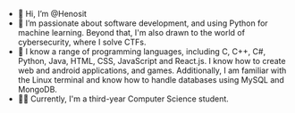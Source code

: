 - 👋 Hi, I’m @Henosit
- 👀 I’m passionate about software development, and using Python for machine learning. Beyond that, I'm also drawn to the world of cybersecurity, where I solve CTFs.
- 🌱 I know a range of programming languages, including C, C++, C#, Python, Java, HTML, CSS, JavaScript and React.js. I know how to create web and android applications, and games. Additionally, I am familiar with the Linux terminal and know how to handle databases using MySQL and MongoDB.
- 👩‍🎓  Currently, I'm a third-year Computer Science student.

<!---
Henosit/Henosit is a ✨ special ✨ repository because its `README.md` (this file) appears on your GitHub profile.
You can click the Preview link to take a look at your changes.
--->
